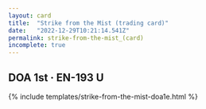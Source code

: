 ```yaml
---
layout: card
title:  "Strike from the Mist (trading card)"
date:   "2022-12-29T10:21:14.541Z"
permalink: strike-from-the-mist_(card)
incomplete: true
---
```


## DOA 1st &middot; EN-193 U

{% include templates/strike-from-the-mist-doa1e.html %}
